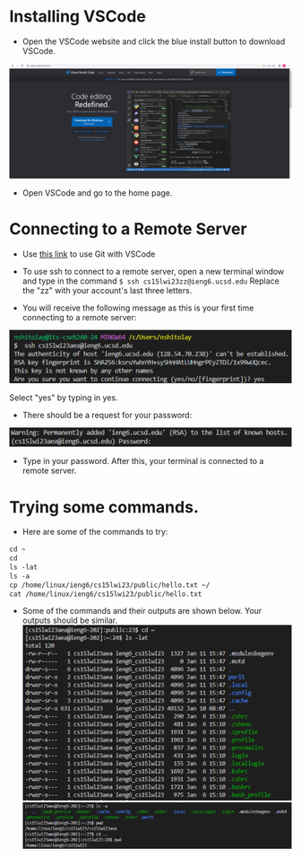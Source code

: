 # Installing VSCode
- Open the VSCode website and click the blue install button to download VSCode. 

![VSCode Install](https://github.com/nshitolay/cse-15l-lab-reports/blob/main/images/image2.png?raw=true)

- Open VSCode and go to the home page.

# Connecting to a Remote Server

- Use [this link](https://stackoverflow.com/questions/42606837/how-do-i-use-bash-on-windows-from-the-visual-studio-code-integrated-terminal/50527994#50527994) to use Git with VSCode

- To use ssh to connect to a remote server, open a new terminal window and type in the command 
`$ ssh cs15lwi23zz@ieng6.ucsd.edu` 
Replace the "zz" with your account's last three letters. 

- You will receive the following message as this is your first time connecting to a remote server: 

![fingerprint](images/image1.png)

Select "yes" by typing in yes. 

- There should be a request for your password: 

![VSCode Install](images/image6.png)

- Type in your password. After this, your terminal is connected to a remote server. 

# Trying some commands. 

- Here are some of the commands to try: 

```
cd ~
cd
ls -lat
ls -a
cp /home/linux/ieng6/cs15lwi23/public/hello.txt ~/
cat /home/linux/ieng6/cs15lwi23/public/hello.txt
```

- Some of the commands and their outputs are shown below. Your outputs should be similar.
![Image](images/image5.png)	
![Image](images/image4.png)	
